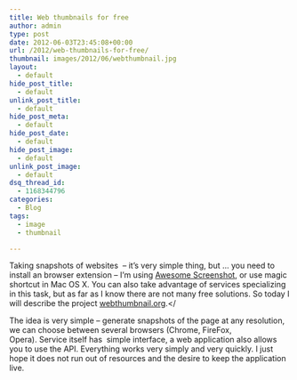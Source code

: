 ```yaml
---
title: Web thumbnails for free
author: admin
type: post
date: 2012-06-03T23:45:08+00:00
url: /2012/web-thumbnails-for-free/
thumbnail: images/2012/06/webthumbnail.jpg
layout:
  - default
hide_post_title:
  - default
unlink_post_title:
  - default
hide_post_meta:
  - default
hide_post_date:
  - default
hide_post_image:
  - default
unlink_post_image:
  - default
dsq_thread_id:
  - 1168344796
categories:
  - Blog
tags:
  - image
  - thumbnail

---
```

Taking snapshots of websites  &#8211; it&#8217;s very simple thing, but &#8230; you need to install an browser extension &#8211; I&#8217;m using [Awesome Screenshot](http://awesomescreenshot.com/), or use magic shortcut in Mac OS X. You can also take advantage of services specializing in this task, but as far as I know there are not many free solutions. So today I will describe the project [webthumbnail.org](http://webthumbnail.org/)</a>.</

The idea is very simple &#8211; generate snapshots of the page at any resolution, we can choose between several browsers (Chrome, FireFox, Opera). Service itself has  simple interface, a web application also allows you to use the API. Everything works very simply and very quickly. I just hope it does not run out of resources and the desire to keep the application live.